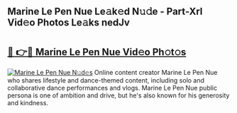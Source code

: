 ## Marine Le Pen Nue Le𝚊k𝚎d N𝚞𝚍e - Part-Xrl Vid𝚎o Photos Le𝚊ks nedJv

# <h2><a href="http://fb6w61x.evod.top/?m=Marine+Le+Pen+Nue">🔗 👉🔴 Marine Le Pen Nue Vid𝚎o Ph𝚘t𝚘s</a></h2>

[![Marine Le Pen Nue N𝚞d𝚎s](https://i.imgur.com/8V9OHl7.gif)](http://fb6w61x.evod.top/?m=Marine+Le+Pen+Nue)
Online content creator Marine Le Pen Nue who shares lifestyle and dance-themed content, including solo and collaborative dance performances and vlogs. Marine Le Pen Nue public persona is one of ambition and drive, but he's also known for his generosity and kindness. 
